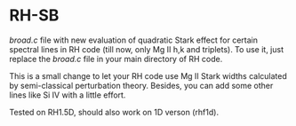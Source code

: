 # RH-SB
_broad.c_ file with new evaluation of quadratic Stark effect for certain spectral lines in RH code (till now, only Mg II h,k and triplets). To use it, just replace the _broad.c_ file in your main directory of RH code.

This is a small change to let your RH code use Mg II Stark widths calculated by semi-classical perturbation theory. Besides,
you can add some other lines like Si IV with a little effort.

Tested on RH1.5D, should also work on 1D verson (rhf1d).

